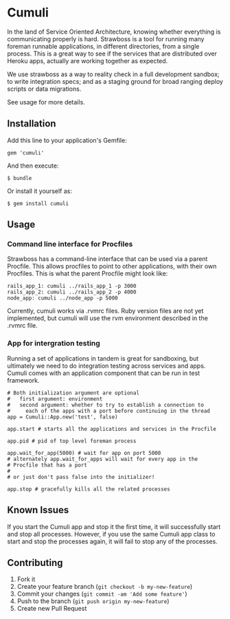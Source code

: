 # Cumuli

In the land of Service Oriented Architecture, knowing whether everything
is communicating properly is hard. Strawboss is a tool for running many
foreman runnable applications, in different directories, from a single
process. This is a great way to see if the services that are distributed
over Heroku apps, actually are working together as expected.

We use strawboss as a way to reality check in a full development
sandbox; to write integration specs; and as a staging ground for broad
ranging deploy scripts or data migrations.

See usage for more details.


## Installation

Add this line to your application's Gemfile:

    gem 'cumuli'

And then execute:

    $ bundle

Or install it yourself as:

    $ gem install cumuli

## Usage

### Command line interface for Procfiles

Strawboss has a command-line interface that can be used via
a parent Procfile. This allows procfiles to point to other
applications, with their own Procfiles. This is what the parent
 Procfile might look like:

    rails_app_1: cumuli ../rails_app_1 -p 3000
    rails_app_2: cumuli ../rails_app_2 -p 4000
    node_app: cumuli ../node_app -p 5000

Currently, cumuli works via .rvmrc files. Ruby version files are not
yet implemented, but cumuli will use the rvm environment described in
the .rvmrc file.

### App for intergration testing

Running a set of applications in tandem is great for sandboxing, but
ultimately we need to do integration testing across services and apps.
Cumuli comes with an application component that can be run in test
framework.

    # Both initialization argument are optional
    #   first argument: environment
    #   second argument: whether to try to establish a connection to 
    #     each of the apps with a port before continuing in the thread
    app = Cumuli::App.new('test', false)

    app.start # starts all the applications and services in the Procfile

    app.pid # pid of top level foreman process

    app.wait_for_app(5000) # wait for app on port 5000
    # alternately app.wait_for_apps will wait for every app in the
    # Procfile that has a port
    # 
    # or just don't pass false into the initializer!

    app.stop # gracefully kills all the related processes

## Known Issues

If you start the Cumuli app and stop it the first time, it will successfully start and stop all processes.  However, if you use the same Cumuli app class to
start and stop the processes again, it will fail to stop any of the
processes.

## Contributing

1. Fork it
2. Create your feature branch (`git checkout -b my-new-feature`)
3. Commit your changes (`git commit -am 'Add some feature'`)
4. Push to the branch (`git push origin my-new-feature`)
5. Create new Pull Request
